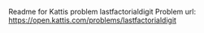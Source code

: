 Readme for Kattis problem lastfactorialdigit
Problem url: https://open.kattis.com/problems/lastfactorialdigit